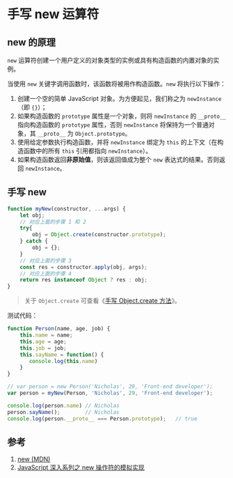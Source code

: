 # 手写 new 运算符

## new 的原理

`new` 运算符创建一个用户定义的对象类型的实例或具有构造函数的内置对象的实例。

当使用 `new` 关键字调用函数时，该函数将被用作构造函数。`new` 将执行以下操作：

1. 创建一个空的简单 JavaScript 对象。为方便起见，我们称之为 `newInstance`（即 `{}`）；
2. 如果构造函数的 `prototype` 属性是一个对象，则将 `newInstance` 的 `__proto__` 指向构造函数的 `prototype` 属性，否则 `newInstance` 将保持为一个普通对象，其 `__proto__` 为 `Object.prototype`。
3. 使用给定参数执行构造函数，并将 `newInstance` 绑定为 `this` 的上下文（在构造函数中的所有 `this` 引用都指向 `newInstance`）。
4. 如果构造函数返回**非原始值**，则该返回值成为整个 `new` 表达式的结果。否则返回 `newInstance`。

## 手写 new

```javascript
function myNew(constructor, ...args) {
    let obj;
    // 对应上面的步骤 1 和 2
    try{
        obj = Object.create(constructor.prototype);
    } catch {
        obj = {};
    }
    // 对应上面的步骤 3
    const res = constructor.apply(obj, args);
    // 对应上面的步骤 4
    return res instanceof Object ? res : obj;
}
```

> 关于 `Object.create` 可查看《[手写 Object.create 方法](./手写Object.create方法.md)》。

测试代码：

```javascript
function Person(name, age, job) {
    this.name = name;
    this.age = age;
    this.job = job;
    this.sayName = function() {
       console.log(this.name)
    }
}

// var person = new Person('Nicholas', 29, 'Front-end developer'); 
var person = myNew(Person, 'Nicholas', 29, 'Front-end developer');

console.log(person.name) // Nicholas
person.sayName();        // Nicholas
console.log(person.__proto__ === Person.prototype);   // true
```

## 参考

1. [new (MDN)](https://developer.mozilla.org/zh-CN/docs/Web/JavaScript/Reference/Operators/new)
2. [JavaScript 深入系列之 new 操作符的模拟实现](https://github.com/yuanyuanbyte/Blog/issues/110)